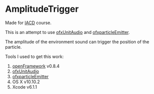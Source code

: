 # AmplitudeTrigger

Made for [IACD](http://golancourses.net/2015/) course. 

This is an attempt to use [ofxUnitAudio](https://github.com/admsyn/ofxAudioUnit) and [ofxparticleEmitter](https://github.com/sroske/ofxParticleEmitter). 

The amplitude of the environment sound can trigger the position of the particle.

Tools I used to get this work:

1. [openFramework](https://github.com/openframeworks/openFrameworks) v0.8.4
2. [ofxUnitAudio](https://github.com/admsyn/ofxAudioUnit)
3. [ofxparticleEmitter](https://github.com/sroske/ofxParticleEmitter)
4. OS X v10.10.2
5. Xcode v6.1.1
